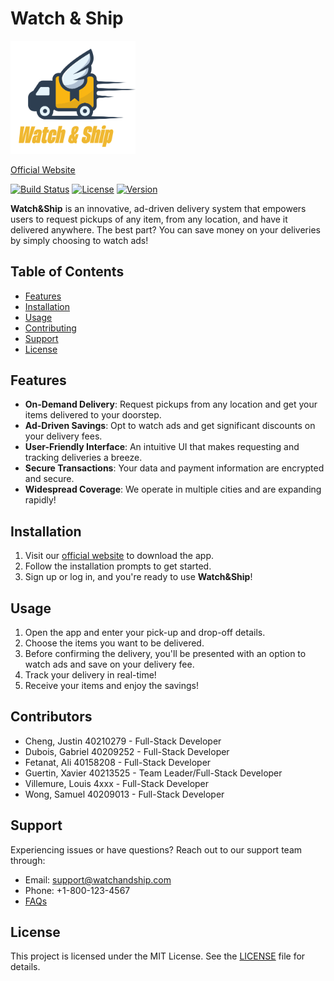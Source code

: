 # Watch & Ship
<img src="./src/assets/logo.svg" alt="drawing" width="200"/>

[Official Website](https://watchandship.vercel.app/)

[![Build Status](https://img.shields.io/badge/build-passing-brightgreen)](link_to_build_status)
[![License](https://img.shields.io/badge/license-MIT-blue)](link_to_license)
[![Version](https://img.shields.io/badge/version-1.0.0-red)](link_to_version)

**Watch&Ship** is an innovative, ad-driven delivery system that empowers users to request pickups of any item, from any location, and have it delivered anywhere. The best part? You can save money on your deliveries by simply choosing to watch ads!

## Table of Contents
- [Features](#features)
- [Installation](#installation)
- [Usage](#usage)
- [Contributing](#contributing)
- [Support](#support)
- [License](#license)

## Features
* **On-Demand Delivery**: Request pickups from any location and get your items delivered to your doorstep.
* **Ad-Driven Savings**: Opt to watch ads and get significant discounts on your delivery fees.
* **User-Friendly Interface**: An intuitive UI that makes requesting and tracking deliveries a breeze.
* **Secure Transactions**: Your data and payment information are encrypted and secure.
* **Widespread Coverage**: We operate in multiple cities and are expanding rapidly!

## Installation
1. Visit our [official website](https://watchandship.vercel.app/) to download the app.
2. Follow the installation prompts to get started.
3. Sign up or log in, and you're ready to use **Watch&Ship**!

## Usage
1. Open the app and enter your pick-up and drop-off details.
2. Choose the items you want to be delivered.
3. Before confirming the delivery, you'll be presented with an option to watch ads and save on your delivery fee.
4. Track your delivery in real-time!
5. Receive your items and enjoy the savings!

## Contributors
- Cheng, Justin 40210279 - Full-Stack Developer
- Dubois, Gabriel 40209252 - Full-Stack Developer
- Fetanat, Ali 40158208 - Full-Stack Developer
- Guertin, Xavier 40213525 - Team Leader/Full-Stack Developer
- Villemure, Louis 4xxx - Full-Stack Developer
- Wong, Samuel 40209013 - Full-Stack Developer

## Support
Experiencing issues or have questions? Reach out to our support team through:
- Email: support@watchandship.com
- Phone: +1-800-123-4567
- [FAQs](link_to_faqs)

## License
This project is licensed under the MIT License. See the [LICENSE](link_to_license_file) file for details.
